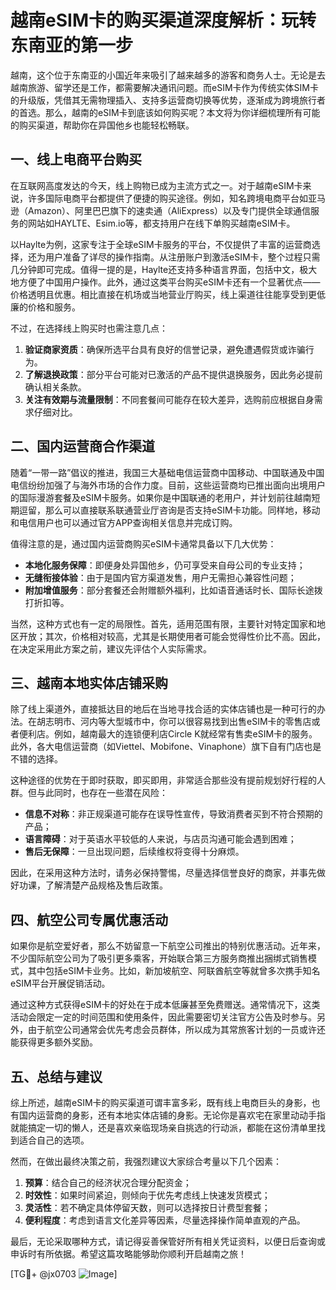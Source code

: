 # 越南eSIM卡的购买渠道深度解析：玩转东南亚的第一步

越南，这个位于东南亚的小国近年来吸引了越来越多的游客和商务人士。无论是去越南旅游、留学还是工作，都需要解决通讯问题。而eSIM卡作为传统实体SIM卡的升级版，凭借其无需物理插入、支持多运营商切换等优势，逐渐成为跨境旅行者的首选。那么，越南的eSIM卡到底该如何购买呢？本文将为你详细梳理所有可能的购买渠道，帮助你在异国他乡也能轻松畅联。

## 一、线上电商平台购买

在互联网高度发达的今天，线上购物已成为主流方式之一。对于越南eSIM卡来说，许多国际电商平台都提供了便捷的购买途径。例如，知名跨境电商平台如亚马逊（Amazon）、阿里巴巴旗下的速卖通（AliExpress）以及专门提供全球通信服务的网站如HAYLTE、Esim.io等，都支持用户在线下单购买越南eSIM卡。

以Haylte为例，这家专注于全球eSIM卡服务的平台，不仅提供了丰富的运营商选择，还为用户准备了详尽的操作指南。从注册账户到激活eSIM卡，整个过程只需几分钟即可完成。值得一提的是，Haylte还支持多种语言界面，包括中文，极大地方便了中国用户操作。此外，通过这类平台购买eSIM卡还有一个显著优点——价格透明且优惠。相比直接在机场或当地营业厅购买，线上渠道往往能享受到更低廉的价格和服务。

不过，在选择线上购买时也需注意几点：
1. **验证商家资质**：确保所选平台具有良好的信誉记录，避免遭遇假货或诈骗行为。
2. **了解退换政策**：部分平台可能对已激活的产品不提供退换服务，因此务必提前确认相关条款。
3. **关注有效期与流量限制**：不同套餐间可能存在较大差异，选购前应根据自身需求仔细对比。

## 二、国内运营商合作渠道

随着“一带一路”倡议的推进，我国三大基础电信运营商中国移动、中国联通及中国电信纷纷加强了与海外市场的合作力度。目前，这些运营商均已推出面向出境用户的国际漫游套餐及eSIM卡服务。如果你是中国联通的老用户，并计划前往越南短期逗留，那么可以直接联系联通营业厅咨询是否支持eSIM卡功能。同样地，移动和电信用户也可以通过官方APP查询相关信息并完成订购。

值得注意的是，通过国内运营商购买eSIM卡通常具备以下几大优势：
- **本地化服务保障**：即便身处异国他乡，仍可享受来自母公司的专业支持；
- **无缝衔接体验**：由于是国内官方渠道发售，用户无需担心兼容性问题；
- **附加增值服务**：部分套餐还会附赠额外福利，比如语音通话时长、国际长途拨打折扣等。

当然，这种方式也有一定的局限性。首先，适用范围有限，主要针对特定国家和地区开放；其次，价格相对较高，尤其是长期使用者可能会觉得性价比不高。因此，在决定采用此方案之前，建议先评估个人实际需求。

## 三、越南本地实体店铺采购

除了线上渠道外，直接抵达目的地后在当地寻找合适的实体店铺也是一种可行的办法。在胡志明市、河内等大型城市中，你可以很容易找到出售eSIM卡的零售店或者便利店。例如，越南最大的连锁便利店Circle K就经常有售卖eSIM卡的服务。此外，各大电信运营商（如Viettel、Mobifone、Vinaphone）旗下自有门店也是不错的选择。

这种途径的优势在于即时获取，即买即用，非常适合那些没有提前规划好行程的人群。但与此同时，也存在一些潜在风险：
- **信息不对称**：非正规渠道可能存在误导性宣传，导致消费者买到不符合预期的产品；
- **语言障碍**：对于英语水平较低的人来说，与店员沟通可能会遇到困难；
- **售后无保障**：一旦出现问题，后续维权将变得十分麻烦。

因此，在采用这种方法时，请务必保持警惕，尽量选择信誉良好的商家，并事先做好功课，了解清楚产品规格及售后政策。

## 四、航空公司专属优惠活动

如果你是航空爱好者，那么不妨留意一下航空公司推出的特别优惠活动。近年来，不少国际航空公司为了吸引更多乘客，开始联合第三方服务商推出捆绑式销售模式，其中包括eSIM卡业务。比如，新加坡航空、阿联酋航空等就曾多次携手知名eSIM平台开展促销活动。

通过这种方式获得eSIM卡的好处在于成本低廉甚至免费赠送。通常情况下，这类活动会限定一定的时间范围和使用条件，因此需要密切关注官方公告及时参与。另外，由于航空公司通常会优先考虑会员群体，所以成为其常旅客计划的一员或许还能获得更多额外奖励。

## 五、总结与建议

综上所述，越南eSIM卡的购买渠道可谓丰富多彩，既有线上电商巨头的身影，也有国内运营商的身影，还有本地实体店铺的身影。无论你是喜欢宅在家里动动手指就能搞定一切的懒人，还是喜欢亲临现场亲自挑选的行动派，都能在这份清单里找到适合自己的选项。

然而，在做出最终决策之前，我强烈建议大家综合考量以下几个因素：
1. **预算**：结合自己的经济状况合理分配资金；
2. **时效性**：如果时间紧迫，则倾向于优先考虑线上快速发货模式；
3. **灵活性**：若不确定具体停留天数，则可以选择按日计费型套餐；
4. **便利程度**：考虑到语言文化差异等因素，尽量选择操作简单直观的产品。

最后，无论采取哪种方式，请记得妥善保管好所有相关凭证资料，以便日后查询或申诉时有所依据。希望这篇攻略能够助你顺利开启越南之旅！

[TG💪+ @jx0703 ![Image](https://github.com/user-attachments/assets/dbca1d08-cadb-493c-b0ec-ad6f7a83f270)]